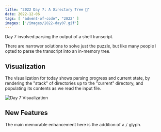 ```yaml
---
title: "2022 Day 7: A Directory Tree 🎄"
date: 2022-12-06
tags: [ "advent-of-code", "2022" ]
images: ['/images/2022-day07.gif']
---
```

Day 7 involved parsing the output of a shell transcript. 

<!--more-->

There are narrower solutions to solve just the puzzle, but like many people I
opted to parse the transcript into an in-memory tree.

## Visualization

The visualization for today shows parsing progress and current state, by
rendering the "stack" of directories up to the "current" directory, and
populating its contents as we read the input file.

![Day 7 Visualization](/images/2022-day07.gif)

## New Features

The main memorable enhancement here is the addition of a `/` glyph.
